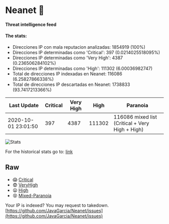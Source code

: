 # Neanet :hocho:
#### Threat intelligence feed
#### The stats:

- Direcciones IP con mala reputacion analizadas: 1854919 (100%)
- Direcciones IP determinadas como 'Critical':  397 (0.0214025518095%)
- Direcciones IP determinadas como 'Very High':  4387 (0.236506284102%)
- Direcciones IP determinadas como 'High':  111302 (6.00036982747)
- Total de direcciones IP indexadas en Neanet:  116086 (6.25827866338%)
- Total de direcciones IP descartadas en Neanet:  1738833 (93.7417213366%)

| Last Update | Critical | Very High | High | Paranoia |
| --- | --- | --- | --- | --- |
| 2020-10-01 23:01:50 | 397 | 4387 | 111302 | 116086 mixed list (Critical + Very High + High)|

![Stats](https://docs.google.com/spreadsheets/d/e/2PACX-1vSnaNMIXVabIpDJjufMlzH7poXnshF3mgd8Is1g9ytUEzVsP5my4Trn8f-xkoLLQ38xpL3HtmUexLo6/pubchart?oid=501124687&format=image)

For the historical stats go to: [link](/stats.csv)
## Raw
- :scream: [Critical](https://raw.githubusercontent.com/JavaGarcia/Neanet/master/blacklists/neanet_critical.txt)
- :fearful: [VeryHigh](https://raw.githubusercontent.com/JavaGarcia/Neanet/master/blacklists/neanet_veryHigh.txtt)
- :frowning: [High](https://raw.githubusercontent.com/JavaGarcia/Neanet/master/blacklists/neanet_high.txt)
- :dizzy_face: [Mixed-Paranoia](https://raw.githubusercontent.com/JavaGarcia/Neanet/master/blacklists/neanet_all.txt)


Your IP is indexed? You may request to takedown. [https://github.com/JavaGarcia/Neanet/issues](https://github.com/JavaGarcia/Neanet/issues)































































































































































































































































































































































































































































































































































































































































































































































































































































































































































































































































































































































































